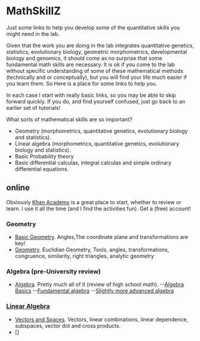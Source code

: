 # MathSkillZ
Just some links to help you develop some of the quantitative skills you might need in the lab.

Given that the work you are doing in the lab integrates quantitative genetics, statistics, evolutionary biology, geometric morphometrics, developmental biology and genomics, it should come as no surprise that some fundamental math skills are necessary. It is ok if you come to the lab without specific understanding of some of these mathematical methods (technically and or conceptually), but you will find your life much easier if you learn them. So Here is a place for some links to help you.

In each case I start with really basic links, so you may be able to skip forward quickly. If you do, and find yourself confused, just go back to an earlier set of tutorials!

What sorts of mathematical skills are so important?
- Geometry (morphometrics, quantitative genetics, evolutionary biology and statistics).
- Linear algebra (morphometrics, quantitative genetics, evolutionary biology and statistics).
- Basic Probability theory
- Basic differential calculas, integral calculas and simple ordinary differential equations.


## online
Obviously [Khan Academy](https://www.khanacademy.org/) is a great place to start, whether to review or learn. I use it all the time (and I find the activities fun). Get a (free) account!

### Geometry
- [Basic Geometry](https://www.khanacademy.org/math/basic-geo). Angles,The coordinate plane and transformations are key!
- [Geometry](https://www.khanacademy.org/math/geometry).  Euclidian Geometry, Tools, angles, transformations, congruence, similarity, right triangles, analytic geometry
 
### Algebra (pre-University review)
- [Algebra](https://www.khanacademy.org/math/algebra). Pretty much all of it (review of high school math).
--[Algebra Basics](https://www.khanacademy.org/math/algebra-basics)
--[Fundamental algebra](https://www.khanacademy.org/math/algebra)
--[Slightly more advanced algebra](https://www.khanacademy.org/math/algebra2)

### [Linear Algebra](https://www.khanacademy.org/math/linear-algebra)
- [Vectors and Spaces](https://www.khanacademy.org/math/linear-algebra/vectors_and_spaces). Vectors, linear combinations, linear dependence, subspaces, vector dot and cross products.
- []





